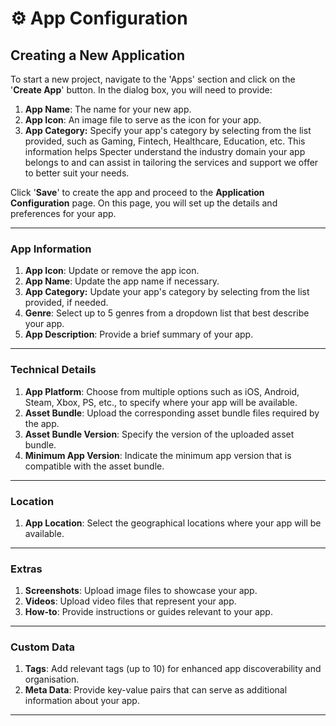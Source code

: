 # ⚙️ App Configuration

## Creating a New Application

To start a new project, navigate to the 'Apps' section and click on the '**Create App**' button. In the dialog box, you will need to provide:

1. **App Name**: The name for your new app.
2. **App Icon**: An image file to serve as the icon for your app.
3. **App Category:** Specify your app's category by selecting from the list provided, such as Gaming, Fintech, Healthcare, Education, etc. This information helps Specter understand the industry domain your app belongs to and can assist in tailoring the services and support we offer to better suit your needs.

Click '**Save**' to create the app and proceed to the **Application Configuration** page. On this page, you will set up the details and preferences for your app.

***

### App Information

1. **App Icon**: Update or remove the app icon.
2. **App Name**: Update the app name if necessary.
3. **App Category:**  Update your app's category by selecting from the list provided, if needed.
4. **Genre**: Select up to 5 genres from a dropdown list that best describe your app.
5. **App Description**: Provide a brief summary of your app.

***

### Technical Details

1. **App Platform**: Choose from multiple options such as iOS, Android, Steam, Xbox, PS, etc., to specify where your app will be available.
2. **Asset Bundle**: Upload the corresponding asset bundle files required by the app.
3. **Asset Bundle Version**: Specify the version of the uploaded asset bundle.
4. **Minimum App Version**: Indicate the minimum app version that is compatible with the asset bundle.

***

### Location

1. **App Location**: Select the geographical locations where your app will be available.

***

### Extras&#x20;

1. **Screenshots**: Upload image files to showcase your app.
2. **Videos**: Upload video files that represent your app.
3. **How-to**: Provide instructions or guides relevant to your app.

***

### Custom Data

1. **Tags**: Add relevant tags (up to 10) for enhanced app discoverability and organisation.
2. **Meta Data**: Provide key-value pairs that can serve as additional information about your app.

***

